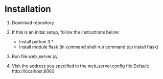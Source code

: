 # Installation

1. Download repository
2. If this is an initial setup, follow the instructions below:

    * Install python 3.*
    * Install module flask (in command shell run command pip install flask)
  
3. Run file web_server.py
4. Visit the address you specified in the web_server.config file
   Default: http://localhost:8080
